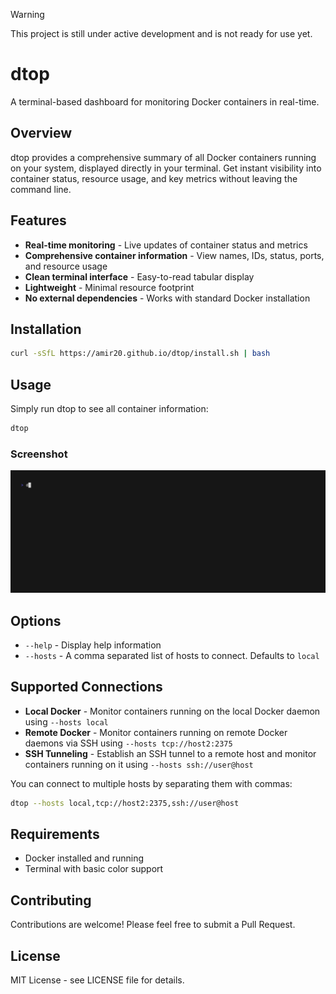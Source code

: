 > [!WARNING]
> This project is still under active development and is not ready for use yet.


# dtop

A terminal-based dashboard for monitoring Docker containers in real-time.

## Overview

dtop provides a comprehensive summary of all Docker containers running on your system, displayed directly in your terminal. Get instant visibility into container status, resource usage, and key metrics without leaving the command line.

## Features

- **Real-time monitoring** - Live updates of container status and metrics
- **Comprehensive container information** - View names, IDs, status, ports, and resource usage
- **Clean terminal interface** - Easy-to-read tabular display
- **Lightweight** - Minimal resource footprint
- **No external dependencies** - Works with standard Docker installation

## Installation

```bash
curl -sSfL https://amir20.github.io/dtop/install.sh | bash
```

## Usage

Simply run dtop to see all container information:

```bash
dtop
```

### Screenshot

![dtop screenshot](https://github.com/amir20/dtop/blob/master/demo.gif)

## Options

- `--help` - Display help information
- `--hosts` - A comma separated list of hosts to connect. Defaults to `local`

## Supported Connections

- **Local Docker** - Monitor containers running on the local Docker daemon using `--hosts local`
- **Remote Docker** - Monitor containers running on remote Docker daemons via SSH using `--hosts tcp://host2:2375`
- **SSH Tunneling** - Establish an SSH tunnel to a remote host and monitor containers running on it using `--hosts ssh://user@host`

You can connect to multiple hosts by separating them with commas:

```bash
dtop --hosts local,tcp://host2:2375,ssh://user@host
```

## Requirements

- Docker installed and running
- Terminal with basic color support

## Contributing

Contributions are welcome! Please feel free to submit a Pull Request.

## License

MIT License - see LICENSE file for details.
